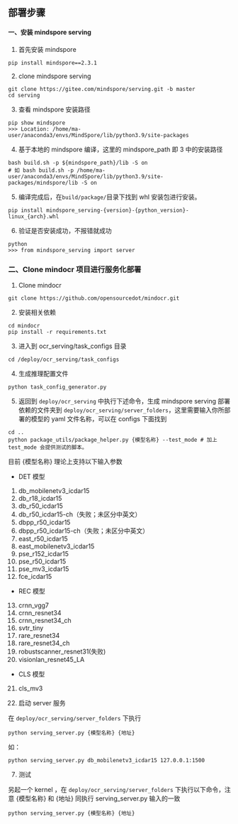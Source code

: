 ## 部署步骤

#### 一、安装 mindspore serving

1. 首先安装 mindspore

```shell
pip install mindspore==2.3.1
```

2. clone mindspore serving

```shell
git clone https://gitee.com/mindspore/serving.git -b master
cd serving
```

3. 查看 mindspore 安装路径

```shell
pip show mindspore
>>> Location: /home/ma-user/anaconda3/envs/MindSpore/lib/python3.9/site-packages
```

4. 基于本地的 mindspore 编译，这里的 mindspore_path 即 3 中的安装路径 

```shell
bash build.sh -p ${mindspore_path}/lib -S on
# 如 bash build.sh -p /home/ma-user/anaconda3/envs/MindSpore/lib/python3.9/site-packages/mindspore/lib -S on
```

5. 编译完成后，在`build/package/`目录下找到 whl 安装包进行安装。

```shell
pip install mindspore_serving-{version}-{python_version}-linux_{arch}.whl
```

6. 验证是否安装成功，不报错就成功

```shell
python
>>> from mindspore_serving import server
```

### 二、Clone mindocr 项目进行服务化部署

1. Clone mindocr 

```shell
git clone https://github.com/opensourcedot/mindocr.git
```

2. 安装相关依赖

```shell
cd mindocr
pip install -r requirements.txt
```

3. 进入到 ocr_serving/task_configs 目录

```shell
cd /deploy/ocr_serving/task_configs
```

4. 生成推理配置文件

```shell
python task_config_generator.py
```

5. 返回到 `deploy/ocr_serving` 中执行下述命令，生成 mindspore serving 部署依赖的文件夹到 `deploy/ocr_serving/server_folders`，这里需要输入你所部署的模型的 yaml 文件名称，可以在 configs 下面找到

``` shel
cd ..
python package_utils/package_helper.py {模型名称} --test_mode # 加上 test_mode 会提供测试的脚本。
```

目前 {模型名称} 理论上支持以下输入参数


-  DET 模型
1. db_mobilenetv3_icdar15
2. db_r18_icdar15
3. db_r50_icdar15
4. db_r50_icdar15-ch（失败；未区分中英文）
5. dbpp_r50_icdar15
6. dbpp_r50_icdar15-ch（失败；未区分中英文）
7. east_r50_icdar15
8. east_mobilenetv3_icdar15
9. pse_r152_icdar15
10. pse_r50_icdar15
11. pse_mv3_icdar15
12. fce_icdar15
-  REC 模型
13. crnn_vgg7
14. crnn_resnet34
15. crnn_resnet34_ch
16. svtr_tiny
17. rare_resnet34
18. rare_resnet34_ch
19. robustscanner_resnet31(失败)
20. visionlan_resnet45_LA
- CLS 模型
21. cls_mv3

6. 启动 server 服务

在 `deploy/ocr_serving/server_folders` 下执行

```shell
python serving_server.py {模型名称} {地址}
```

如：

```shell
python serving_server.py db_mobilenetv3_icdar15 127.0.0.1:1500
```

7. 测试

另起一个 kernel ，在 `deploy/ocr_serving/server_folders`  下执行以下命令，注意 {模型名称} 和 {地址} 同执行 serving_server.py 输入的一致

```shell
python serving_server.py {模型名称} {地址}
```



